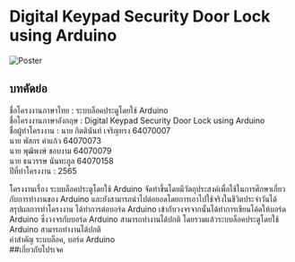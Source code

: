 # Digital Keypad Security Door Lock using Arduino
![Poster](https://cdn.discordapp.com/attachments/969869597509574656/973981692744314900/PasscodeDoor.png)
## บทคัดย่อ
ชื่อโครงงานภาษาไทย :  ระบบล็อคประตูโดยใช้ Arduino\
ชื่อโครงงานภาษาอังกฤษ : Digital Keypad Security Door Lock using Arduino\
ชื่อผู้ทำโครงงาน : นาย กิตตินันท์ เจริญทรง 64070007\
                  นาย พัสกร คำแก้ว 64070073\
                             นาย พุฒิพงษ์ ชอบงาม 64070079\
                             นาย ธนวรรษ นันทะกูล 64070158\
ปีที่ทำโครงงาน : 2565

โครงงานเรื่อง ระบบล็อคประตูโดยใช้ Arduino จัดทำขึ้นโดยมีวัตถุประสงค์เพื่อใช้ในการศึกษาเกี่ยวกับการทำงานของ Arduino และยังสามารถนำไปต่อยอดโดยการเอาไปใช้จริงในชีวิตประจำวันได้\
สรุปผลการทำโครงงาน ได้ทำการต่อบอร์ด Arduino เข้ากับวงจรจากนั้นได้ทำการเขียนโค้ดให้บอร์ด Arduino ซึ่งวงจรกับบอร์ด Arduino สามารถทำงานได้ปกติ โดยรวมแล้วระบบล็อคประตูโดยใช้ Arduino สามารถทำงานได้ปกติ\
คำสำคัญ ระบบล็อค, บอร์ด Arduino\
##เกี่ยวกับโปรเจค
